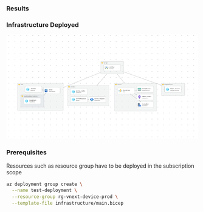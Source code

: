 


### Results



### Infrastructure Deployed
<img alt="Bicep Visualisation" src="assets/bicep.png"/>

### Prerequisites
Resources such as resource group have to be deployed in the subscription scope

```bash
az deployment group create \
  --name test-deployment \
  --resource-group rg-vnext-device-prod \
  --template-file infrastructure/main.bicep 
```